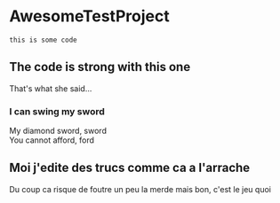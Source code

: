 # AwesomeTestProject

    this is some code

## The code is strong with this one
That's what she said...

### I can swing my sword
My diamond sword, sword  
You cannot afford, ford

## Moi j'edite des trucs comme ca a l'arrache
Du coup ca risque de foutre un peu la merde mais bon, c'est le jeu quoi
